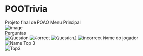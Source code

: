 # POOTrivia
Projeto final de POAO
Menu Principal  
![image](https://github.com/NunoMBatista/POOTrivia/assets/118256333/66fe6cb9-83db-4c84-921a-1d4d3c9c57cb)  
Perguntas  
![Question](https://github.com/NunoMBatista/POOTrivia/assets/118256333/4bfea847-d7fb-4b8a-94da-b484e11e8d57)
![Correct](https://github.com/NunoMBatista/POOTrivia/assets/118256333/07016855-ef5f-479e-974c-3e43bddda6f3)
![Question2](https://github.com/NunoMBatista/POOTrivia/assets/118256333/2426324a-9b25-4568-ad8b-4a56ed1036c2)
![Incorrect](https://github.com/NunoMBatista/POOTrivia/assets/118256333/5270364d-bd80-4a7a-b9f9-9f4cb7337970)
Nome do jogador  
![Name](https://github.com/NunoMBatista/POOTrivia/assets/118256333/9266b778-5f8e-4f85-95ea-4b9396799458)
Top 3  
![Top3](https://github.com/NunoMBatista/POOTrivia/assets/118256333/9c9355a7-35ac-411a-b378-86e83531b26d)

